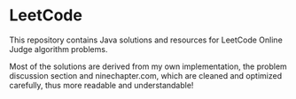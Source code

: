 # LeetCode

This repository contains Java solutions and resources for LeetCode Online Judge algorithm problems.

Most of the solutions are derived from my own implementation, the problem discussion section and ninechapter.com, which are cleaned and optimized carefully, thus more readable and understandable!
